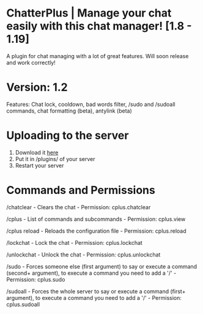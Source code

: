 # ChatterPlus | Manage your chat easily with this chat manager! [1.8 - 1.19]
A plugin for chat managing with a lot of great features. Will soon release and work correctly!

# Version: 1.2

Features: Chat lock, cooldown, bad words filter, /sudo and /sudoall commands, chat formatting (beta), antylink (beta)

# Uploading to the server

1. Download it [here](https://www.spigotmc.org/resources/chatterplus-manage-and-secure-your-chat-easily-with-this-chat-manager-1-8-1-19.103626/)
2. Put it in /plugins/ of your server
3. Restart your server

# Commands and Permissions

/chatclear - Clears the chat - Permission: cplus.chatclear

/cplus - List of commands and subcommands - Permission: cplus.view

/cplus reload - Reloads the configuration file - Permission: cplus.reload
    
/lockchat - Lock the chat - Permission: cplus.lockchat


/unlockchat - Unlock the chat - Permission: cplus.unlockchat

/sudo - Forces someone else (first argument) to say or execute a command (second+ argument), to execute a command you need to add a '/' - Permission: cplus.sudo

/sudoall - Forces the whole server to say or execute a command (first+ argument), to execute a command you need to add a '/' - Permission: cplus.sudoall
